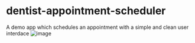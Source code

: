 # dentist-appointment-scheduler
A demo app which schedules an appointment with a simple and clean user interdace
![image](https://user-images.githubusercontent.com/60550481/200158213-545542f9-17e2-4330-a998-2b6f62b9b99f.png)

